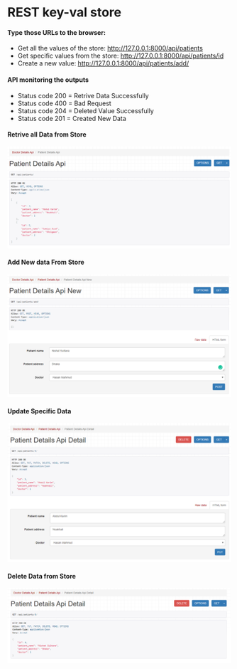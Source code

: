 # REST key-val store

#### Type those URLs to the browser:
* Get all the values of the store: http://127.0.0.1:8000/api/patients
* Get specific values from the store: http://127.0.0.1:8000/api/patients/id
* Create a new value: http://127.0.0.1:8000/api/patients/add/

#### API monitoring the outputs
* Status code 200 = Retrive Data Successfully 
* Status code 400 = Bad Request
* Status code 204 = Deleted Value Successfully 
* Status code 201 = Created New Data

#### Retrive all Data from Store
![All Data](https://github.com/CodeMechanix/Assignment/blob/master/Workflow-Image/All-Store-Value.PNG)

#### Add New data From Store 
![Add New Data](https://github.com/CodeMechanix/Assignment/blob/master/Workflow-Image/Add-New-Data.PNG)

#### Update Specific Data
![update Data](https://github.com/CodeMechanix/Assignment/blob/master/Workflow-Image/Specific-Data-Update.PNG)

#### Delete Data from Store
![Delete Data](https://github.com/CodeMechanix/Assignment/blob/master/Workflow-Image/Delete-Data.PNG)


